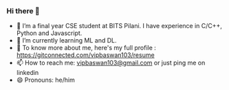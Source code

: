 ### Hi there 👋

- 🔭 I’m a final year CSE student at BITS Pilani. I have experience in C/C++, Python and Javascript.
- 🌱 I’m currently learning ML and DL.
- 💬 To know more about me, here's my full profile : https://gitconnected.com/vipbaswan103/resume
- 📫 How to reach me: vipbaswan103@gmail.com or just ping me on linkedin
- 😄 Pronouns: he/him
